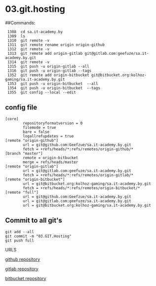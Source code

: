 # 03.git.hosting

##Commands:
```
 1308  cd sa.it-academy.by
 1309  ls
 1310  git remote -v
 1311  git remote rename origin origin-github
 1312  git remote -v
 1313  git remote add origin-gitlab git@gitlab.com:geefuze/sa.it-academy.by.git
 1314  git remote -v
 1315  git push -u origin-gitlab --all
 1316  git push -u origin-gitlab --tags
 1352  git remote add origin-bitbucket git@bitbucket.org:kolhoz-gaming/sa.it-academy.by.git
 1353  git push -u origin-bitbucket  --all
 1354  git push -u origin-bitbucket  --tags
 1355  git config --local --edit
```
## config file
```
[core]
        repositoryformatversion = 0
        filemode = true
        bare = false
        logallrefupdates = true
[remote "origin-github"]
        url = git@github.com:Geefzue/sa.it-academy.by.git
        fetch = +refs/heads/*:refs/remotes/origin-github/*
[branch "master"]
        remote = origin-bitbucket
        merge = refs/heads/master
[remote "origin-gitlab"]
        url = git@gitlab.com:geefuze/sa.it-academy.by.git
        fetch = +refs/heads/*:refs/remotes/origin-gitlab/*
[remote "origin-bitbucket"]
        url = git@bitbucket.org:kolhoz-gaming/sa.it-academy.by.git
        fetch = +refs/heads/*:refs/remotes/origin-bitbucket/*
[remote "full"]
        url = git@github.com:Geefzue/sa.it-academy.by.git
        url = git@gitlab.com:geefuze/sa.it-academy.by.git
        url = git@bitbucket.org:kolhoz-gaming/sa.it-academy.by.git
```

## Commit to all git's

```
git add --all
git commit -m "03.GIT.Hosting"
git push full
```
URLS

[github repository](https://github.com/Geefzue/sa.it-academy.by)

[gitlab repository](https://gitlab.com/geefuze/sa.it-academy.by)

[bitbucket repository](https://bitbucket.org/kolhoz-gaming/sa.it-academy.by)
